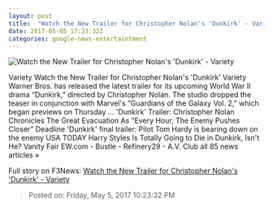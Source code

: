 ```yaml
---
layout: post
title:  "Watch the New Trailer for Christopher Nolan's 'Dunkirk' - Variety"
date: 2017-05-05 17:23:32Z
categories: google-news-entertaintment
---
```


![Watch the New Trailer for Christopher Nolan's 'Dunkirk' - Variety](https://pmcvariety.files.wordpress.com/2017/03/dunkirk-movie-2.jpg?w=1000&h=563&crop=1)

Variety Watch the New Trailer for Christopher Nolan's 'Dunkirk' Variety Warner Bros. has released the latest trailer for its upcoming World War II drama “Dunkirk,” directed by Christopher Nolan. The studio dropped the teaser in conjunction with Marvel's “Guardians of the Galaxy Vol. 2,” which began previews on Thursday ... 'Dunkirk' Trailer: Christopher Nolan Chronicles The Great Evacuation As “Every Hour, The Enemy Pushes Closer” Deadline 'Dunkirk' final trailer: Pilot Tom Hardy is bearing down on the enemy USA TODAY Harry Styles Is Totally Going to Die in Dunkirk, Isn't He? Vanity Fair EW.com - Bustle - Refinery29 - A.V. Club all 85 news articles »


Full story on F3News: [Watch the New Trailer for Christopher Nolan's 'Dunkirk' - Variety](http://www.f3nws.com/n/UXbRZF)

> Posted on: Friday, May 5, 2017 10:23:32 PM
